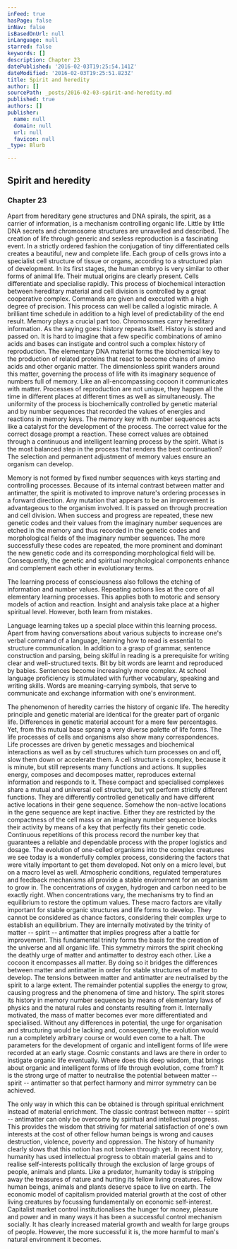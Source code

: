 ```yaml
---
inFeed: true
hasPage: false
inNav: false
isBasedOnUrl: null
inLanguage: null
starred: false
keywords: []
description: Chapter 23
datePublished: '2016-02-03T19:25:54.141Z'
dateModified: '2016-02-03T19:25:51.823Z'
title: Spirit and heredity
author: []
sourcePath: _posts/2016-02-03-spirit-and-heredity.md
published: true
authors: []
publisher:
  name: null
  domain: null
  url: null
  favicon: null
_type: Blurb

---
```

## Spirit and heredity

### Chapter 23

Apart from hereditary gene structures and DNA spirals, the spirit, as a carrier of information, is a mechanism controlling organic life. Little by little DNA secrets and chromosome structures are unravelled and described. The creation of life through generic and sexless reproduction is a fascinating event. In a strictly ordered fashion the conjugation of tiny differentiated cells creates a beautiful, new and complete life. Each group of cells grows into a specialist cell structure of tissue or organs, according to a structured plan of development. In its first stages, the human embryo is very similar to other forms of animal life. Their mutual origins are clearly present. Cells differentiate and specialise rapidly. This process of biochemical interaction between hereditary material and cell division is controlled by a great cooperative complex. Commands are given and executed with a high degree of precision. This process can well be called a logistic miracle. A brilliant time schedule in addition to a high level of predictability of the end result. Memory plays a crucial part too. Chromosomes carry hereditary information. As the saying goes: history repeats itself. History is stored and passed on. It is hard to imagine that a few specific combinations of amino acids and bases can instigate and control such a complex history of reproduction. The elementary DNA material forms the biochemical key to the production of related proteins that react to become chains of amino acids and other organic matter. The dimensionless spirit wanders around this matter, governing the process of life with its imaginary sequence of numbers full of memory. Like an all-encompassing cocoon it communicates with matter. Processes of reproduction are not unique, they happen all the time in different places at different times as well as simultaneously. The uniformity of the process is biochemically controlled by genetic material and by number sequences that recorded the values of energies and reactions in memory keys. The memory key with number sequences acts like a catalyst for the development of the process. The correct value for the correct dosage prompt a reaction. These correct values are obtained through a continuous and intelligent learning process by the spirit. What is the most balanced step in the process that renders the best continuation? The selection and permanent adjustment of memory values ensure an organism can develop.

Memory is not formed by fixed number sequences with keys starting and controlling processes. Because of its internal contrast between matter and antimatter, the spirit is motivated to improve nature's ordering processes in a forward direction. Any mutation that appears to be an improvement is advantageous to the organism involved. It is passed on through procreation and cell division. When success and progress are repeated, these new genetic codes and their values from the imaginary number sequences are etched in the memory and thus recorded in the genetic codes and morphological fields of the imaginary number sequences. The more successfully these codes are repeated, the more prominent and dominant the new genetic code and its corresponding morphological field will be. Consequently, the genetic and spiritual morphological components enhance and complement each other in evolutionary terms.

The learning process of consciousness also follows the etching of information and number values. Repeating actions lies at the core of all elementary learning processes. This applies both to motoric and sensory models of action and reaction. Insight and analysis take place at a higher spiritual level. However, both learn from mistakes.

Language learning takes up a special place within this learning process. Apart from having conversations about various subjects to increase one's verbal command of a language, learning how to read is essential to structure communication. In addition to a grasp of grammar, sentence construction and parsing, being skilful in reading is a prerequisite for writing clear and well-structured texts. Bit by bit words are learnt and reproduced by babies. Sentences become increasingly more complex. At school language proficiency is stimulated with further vocabulary, speaking and writing skills. Words are meaning-carrying symbols, that serve to communicate and exchange information with one's environment.

The phenomenon of heredity carries the history of organic life. The heredity principle and genetic material are identical for the greater part of organic life. Differences in genetic material account for a mere few percentages. Yet, from this mutual base sprang a very diverse palette of life forms. The life processes of cells and organisms also show many correspondences. Life processes are driven by genetic messages and biochemical interactions as well as by cell structures which turn processes on and off, slow them down or accelerate them. A cell structure is complex, because it is minute, but still represents many functions and actions. It supplies energy, composes and decomposes matter, reproduces external information and responds to it. These compact and specialised complexes share a mutual and universal cell structure, but yet perform strictly different functions. They are differently controlled genetically and have different active locations in their gene sequence. Somehow the non-active locations in the gene sequence are kept inactive. Either they are restricted by the compactness of the cell mass or an imaginary number sequence blocks their activity by means of a key that perfectly fits their genetic code. Continuous repetitions of this process record the number key that guarantees a reliable and dependable process with the proper logistics and dosage. The evolution of one-celled organisms into the complex creatures we see today is a wonderfully complex process, considering the factors that were vitally important to get them developed. Not only on a micro level, but on a macro level as well. Atmospheric conditions, regulated temperatures and feedback mechanisms all provide a stable environment for an organism to grow in. The concentrations of oxygen, hydrogen and carbon need to be exactly right. When concentrations vary, the mechanisms try to find an equilibrium to restore the optimum values. These macro factors are vitally important for stable organic structures and life forms to develop. They cannot be considered as chance factors, considering their complex urge to establish an equilibrium. They are internally motivated by the trinity of matter -- spirit -- antimatter that implies progress after a battle for improvement. This fundamental trinity forms the basis for the creation of the universe and all organic life. This symmetry mirrors the spirit checking the deathly urge of matter and antimatter to destroy each other. Like a cocoon it encompasses all matter. By doing so it bridges the differences between matter and antimatter in order for stable structures of matter to develop. The tensions between matter and antimatter are neutralised by the spirit to a large extent. The remainder potential supplies the energy to grow, causing progress and the phenomena of time and history. The spirit stores its history in memory number sequences by means of elementary laws of physics and the natural rules and constants resulting from it. Internally motivated, the mass of matter becomes ever more differentiated and specialised. Without any differences in potential, the urge for organisation and structuring would be lacking and, consequently, the evolution would run a completely arbitrary course or would even come to a halt. The parameters for the development of organic and intelligent forms of life were recorded at an early stage. Cosmic constants and laws are there in order to instigate organic life eventually. Where does this deep wisdom, that brings about organic and intelligent forms of life through evolution, come from? It is the strong urge of matter to neutralise the potential between matter -- spirit -- antimatter so that perfect harmony and mirror symmetry can be achieved.

The only way in which this can be obtained is through spiritual enrichment instead of material enrichment. The classic contrast between matter -- spirit -- antimatter can only be overcome by spiritual and intellectual progress. This provides the wisdom that striving for material satisfaction of one's own interests at the cost of other fellow human beings is wrong and causes destruction, violence, poverty and oppression. The history of humanity clearly slows that this notion has not broken through yet. In recent history, humanity has used intellectual progress to obtain material gains and to realise self-interests politically through the exclusion of large groups of people, animals and plants. Like a predator, humanity today is stripping away the treasures of nature and hurting its fellow living creatures. Fellow human beings, animals and plants deserve space to live on earth. The economic model of capitalism provided material growth at the cost of other living creatures by focussing fundamentally on economic self-interest. Capitalist market control institutionalises the hunger for money, pleasure and power and in many ways it has been a successful control mechanism socially. It has clearly increased material growth and wealth for large groups of people. However, the more successful it is, the more harmful to man's natural environment it becomes.